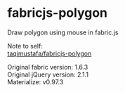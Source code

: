 # fabricjs-polygon
Draw polygon using mouse in fabric.js

Note to self:<br>
[taqimustafa/fabricjs-polygon](https://github.com/taqimustafa/fabricjs-polygon)

Original fabric version: 1.6.3<br>
Original jQuery version: 2.1.1<br>
Materialize: v0.97.3

<!-- 
https://stackoverflow.com/questions/38871753/uncaught-typeerror-a-indexof-is-not-a-function-error-when-opening-new-foundat 
https://intellij-support.jetbrains.com/hc/en-us/community/posts/360002260719--jQuery-shortcut-underlined-as-unresolved-function-or-method-
-->
